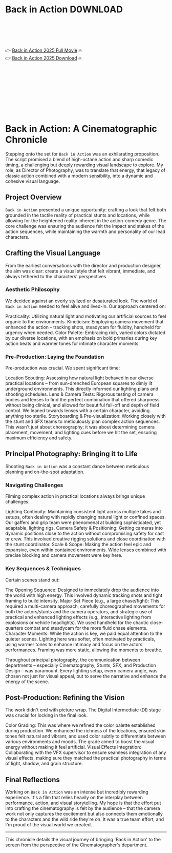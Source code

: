 # Back in Action D0WNL0AD

<br><br><br><br>


👉 <a href="https://Joe-minbcabige1975.github.io/xscgfznyae/">Back in Action 2025 Full Movie</a> 🔥
<br>
👉 <a href="https://Joe-minbcabige1975.github.io/xscgfznyae/">Back in Action 2025 Download</a> 🔥


<br><br><br><br><br><br><br><br>



# Back in Action: A Cinematographic Chronicle

Stepping onto the set for `Back in Action` was an exhilarating proposition. The script promised a blend of high-octane action and sharp comedic timing, a challenging but deeply rewarding visual landscape to explore. My role, as Director of Photography, was to translate that energy, that legacy of classic action combined with a modern sensibility, into a dynamic and cohesive visual language.

## Project Overview

`Back in Action` presented a unique opportunity: crafting a look that felt both grounded in the tactile reality of practical stunts and locations, while allowing for the heightened reality inherent in the action-comedy genre. The core challenge was ensuring the audience felt the impact and stakes of the action sequences, while maintaining the warmth and personality of our lead characters.

## Crafting the Visual Language

From the earliest conversations with the director and production designer, the aim was clear: create a visual style that felt vibrant, immediate, and always tethered to the characters' perspectives.

### Aesthetic Philosophy

We decided against an overly stylized or desaturated look. The world of `Back in Action` needed to feel alive and lived-in. Our approach centered on:

   Practicality: Utilizing natural light and motivating our artificial sources to feel organic to the environments.
   Kineticism: Employing camera movement that enhanced the action – tracking shots, steadycam for fluidity, handheld for urgency when needed.
   Color Palette: Embracing rich, varied colors dictated by our diverse locations, with an emphasis on bold primaries during key action beats and warmer tones for intimate character moments.

### Pre-Production: Laying the Foundation

Pre-production was crucial. We spent significant time:

   Location Scouting: Assessing how natural light behaved in our diverse practical locations – from sun-drenched European squares to dimly lit underground environments. This directly informed our lighting plans and shooting schedules.
   Lens & Camera Tests: Rigorous testing of camera bodies and lenses to find the perfect combination that offered sharpness without being clinical, and allowed for beautiful fall-off and depth of field control. We leaned towards lenses with a certain character, avoiding anything too sterile.
   Storyboarding & Pre-visualization: Working closely with the stunt and SFX teams to meticulously plan complex action sequences. This wasn't just about choreography; it was about determining camera placement, movement, and lighting cues before we hit the set, ensuring maximum efficiency and safety.

## Principal Photography: Bringing it to Life

Shooting `Back in Action` was a constant dance between meticulous planning and on-the-spot adaptation.

### Navigating Challenges

Filming complex action in practical locations always brings unique challenges:

   Lighting Continuity: Maintaining consistent light across multiple takes and setups, often dealing with rapidly changing natural light or confined spaces. Our gaffers and grip team were phenomenal at building sophisticated, yet adaptable, lighting rigs.
   Camera Safety & Positioning: Getting cameras into dynamic positions close to the action without compromising safety for cast or crew. This involved creative rigging solutions and close coordination with the stunt coordinator.
   Scale & Scope: Making the action feel epic and expansive, even within contained environments. Wide lenses combined with precise blocking and camera movement were key here.

### Key Sequences & Techniques

Certain scenes stand out:

   The Opening Sequence: Designed to immediately drop the audience into the world with high energy. This involved dynamic tracking shots and tight framing to build intensity.
   Major Set Piece (e.g., a large chase/fight): This required a multi-camera approach, carefully choreographed movements for both the actors/stunts and the camera operators, and strategic use of practical and enhanced lighting effects (e.g., interactive lighting from explosions or vehicle headlights). We used handheld for the chaotic close-quarters combat and steadycam for the more fluid chase elements.
   Character Moments: While the action is key, we paid equal attention to the quieter scenes. Lighting here was softer, often motivated by practicals, using warmer tones to enhance intimacy and focus on the actors' performances. Framing was more static, allowing the moments to breathe.

Throughout principal photography, the communication between departments – especially Cinematography, Stunts, SFX, and Production Design – was paramount. Every lighting setup, every camera angle, was chosen not just for visual appeal, but to serve the narrative and enhance the energy of the scene.

## Post-Production: Refining the Vision

The work didn't end with picture wrap. The Digital Intermediate (DI) stage was crucial for locking in the final look.

   Color Grading: This was where we refined the color palette established during production. We enhanced the richness of the locations, ensured skin tones felt natural and vibrant, and used color subtly to differentiate between various environments and moods. The grade aimed to boost the visual energy without making it feel artificial.
   Visual Effects Integration: Collaborating with the VFX supervisor to ensure seamless integration of any visual effects, making sure they matched the practical photography in terms of light, shadow, and grain structure.

## Final Reflections

Working on `Back in Action` was an intense but incredibly rewarding experience. It's a film that relies heavily on the interplay between performance, action, and visual storytelling. My hope is that the effort put into crafting the cinematography is felt by the audience – that the camera work not only captures the excitement but also connects them emotionally to the characters and the wild ride they're on. It was a true team effort, and I'm proud of the visual world we created.

---

This chronicle details the visual journey of bringing 'Back in Action' to the screen from the perspective of the Cinematographer's department.


